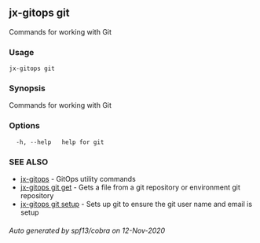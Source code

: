 ## jx-gitops git

Commands for working with Git

### Usage

```
jx-gitops git
```

### Synopsis

Commands for working with Git

### Options

```
  -h, --help   help for git
```

### SEE ALSO

* [jx-gitops](jx-gitops.md)	 - GitOps utility commands
* [jx-gitops git get](jx-gitops_git_get.md)	 - Gets a file from a git repository or environment git repository
* [jx-gitops git setup](jx-gitops_git_setup.md)	 - Sets up git to ensure the git user name and email is setup

###### Auto generated by spf13/cobra on 12-Nov-2020
